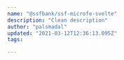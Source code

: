 ```yaml
---
name: "@ssfbank/ssf-microfe-svelte"
description: "Clean description"
author: "palsmadal"
updated: "2021-03-12T12:36:13.095Z"
tags: 

---
```

